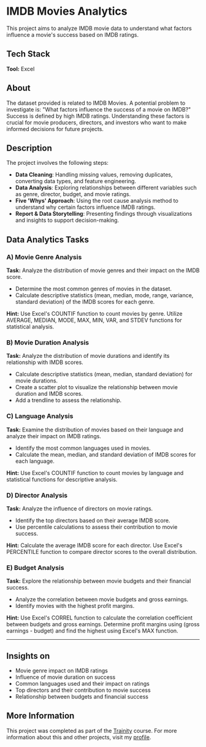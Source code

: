 # IMDB Movies Analytics

This project aims to analyze IMDB movie data to understand what factors influence a movie's success based on IMDB ratings.

## Tech Stack

**Tool:** Excel

## About

The dataset provided is related to IMDB Movies. A potential problem to investigate is: "What factors influence the success of a movie on IMDB?" Success is defined by high IMDB ratings. Understanding these factors is crucial for movie producers, directors, and investors who want to make informed decisions for future projects.

## Description

The project involves the following steps:

- **Data Cleaning**: Handling missing values, removing duplicates, converting data types, and feature engineering.
- **Data Analysis**: Exploring relationships between different variables such as genre, director, budget, and movie ratings.
- **Five 'Whys' Approach**: Using the root cause analysis method to understand why certain factors influence IMDB ratings.
- **Report & Data Storytelling**: Presenting findings through visualizations and insights to support decision-making.

## Data Analytics Tasks

### A) Movie Genre Analysis

**Task:** Analyze the distribution of movie genres and their impact on the IMDB score.
- Determine the most common genres of movies in the dataset.
- Calculate descriptive statistics (mean, median, mode, range, variance, standard deviation) of the IMDB scores for each genre.

**Hint:** Use Excel's COUNTIF function to count movies by genre. Utilize AVERAGE, MEDIAN, MODE, MAX, MIN, VAR, and STDEV functions for statistical analysis.

### B) Movie Duration Analysis

**Task:** Analyze the distribution of movie durations and identify its relationship with IMDB scores.
- Calculate descriptive statistics (mean, median, standard deviation) for movie durations.
- Create a scatter plot to visualize the relationship between movie duration and IMDB scores.
- Add a trendline to assess the relationship.

### C) Language Analysis

**Task:** Examine the distribution of movies based on their language and analyze their impact on IMDB ratings.
- Identify the most common languages used in movies.
- Calculate the mean, median, and standard deviation of IMDB scores for each language.

**Hint:** Use Excel's COUNTIF function to count movies by language and statistical functions for descriptive analysis.

### D) Director Analysis

**Task:** Analyze the influence of directors on movie ratings.
- Identify the top directors based on their average IMDB score.
- Use percentile calculations to assess their contribution to movie success.

**Hint:** Calculate the average IMDB score for each director. Use Excel's PERCENTILE function to compare director scores to the overall distribution.

### E) Budget Analysis

**Task:** Explore the relationship between movie budgets and their financial success.
- Analyze the correlation between movie budgets and gross earnings.
- Identify movies with the highest profit margins.

**Hint:** Use Excel's CORREL function to calculate the correlation coefficient between budgets and gross earnings. Determine profit margins using (gross earnings - budget) and find the highest using Excel's MAX function.

---

## Insights on

- Movie genre impact on IMDB ratings
- Influence of movie duration on success
- Common languages used and their impact on ratings
- Top directors and their contribution to movie success
- Relationship between budgets and financial success

## More Information

This project was completed as part of the [Trainity](https://trainity.in/data.html) course. For more information about this and other projects, visit my [profile](https://trainity.space/recruitersProfile/public/66e52eb6fd616408e13b683f).

